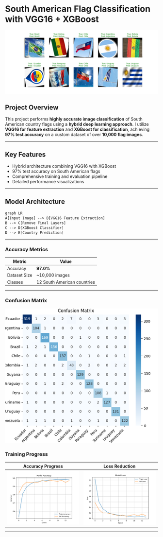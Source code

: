 # South American Flag Classification with VGG16 + XGBoost

![Model Visualization](https://github.com/7mgppp1903/flag-classification-vgg16/blob/main/Results/visualisation.png)

## Project Overview

This project performs **highly accurate image classification** of South American country flags using a **hybrid deep learning approach**. I utilize **VGG16 for feature extraction** and **XGBoost for classification**, achieving **97% test accuracy** on a custom dataset of over **10,000 flag images**.

---

##  Key Features

- Hybrid architecture combining VGG16 with XGBoost
- 97% test accuracy on South American flags  
- Comprehensive training and evaluation pipeline   
- Detailed performance visualizations  

---

## Model Architecture

```mermaid
graph LR
A[Input Image] --> B[VGG16 Feature Extraction]
B --> C[Remove Final Layers]
C --> D[XGBoost Classifier]
D --> E[Country Prediction]

```
---

### Accuracy Metrics

| Metric         | Value               |
|----------------|---------------------|
| Accuracy       | **97.0%**           |
| Dataset Size   | ~10,000 images      |
| Classes        | 12 South American countries |

---

### Confusion Matrix

![Confusion Matrix](https://github.com/7mgppp1903/flag-classification-vgg16/blob/main/Results/confusion%20matrix.png)

### Training Progress

| Accuracy Progress | Loss Reduction |
|------------------|----------------|
| ![Accuracy](https://github.com/7mgppp1903/flag-classification-vgg16/blob/main/Results/model%20accuracy.png) | ![Loss](https://github.com/7mgppp1903/flag-classification-vgg16/blob/main/Results/model%20loss.png) |

---




